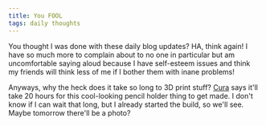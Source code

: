```yaml
---
title: You FOOL
tags: daily thoughts
---
```


You thought I was done with these daily blog updates? HA, think again! I have so much more to complain about to no one in particular but am uncomfortable saying aloud because I have self-esteem issues and think my friends will think less of me if I bother them with inane problems!

Anyways, why the heck does it take so long to 3D print stuff? [Cura](https://www.lulzbot.com/cura) says it'll take 20 hours for this cool-looking pencil holder thing to get made. I don't know if I can wait that long, but I already started the build, so we'll see. Maybe tomorrow there'll be a photo?
